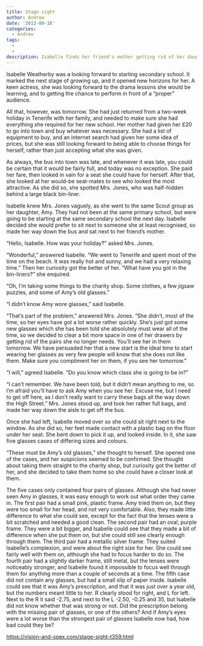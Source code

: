 ```yaml
---
title: Stage sight
author: Andrew
date: '2013-09-16'
categories:
  - Andrew
tags:
  - 
  - 
description: Isabelle finds her friend's mother getting rid of her daughter's old glasses, sparking curiosity and mystery.
---
```

Isabelle Weatherby was a looking forward to starting secondary school.  It marked the next stage of growing up, and it opened new horizons for her.  A keen actress, she was looking forward to the drama lessons she would be learning, and to getting the chance to perform in front of a “proper” audience.

All that, however, was tomorrow.  She had just returned from a two-week holiday in Tenerife with her family, and needed to make sure she had everything she required for her new school.  Her mother had given her £20 to go into town and buy whatever was necessary.  She had a list of equipment to buy, and an internet search had given her some idea of prices, but she was still looking forward to being able to choose things for herself, rather than just accepting what she was given.

As always, the bus into town was late, and whenever it was late, you could be certain that it would be fairly full, and today was no exception.  She paid her fare, then looked in vain for a seat she could have for herself.  After that, she looked at her would-be seat-mates to see who looked the most attractive.  As she did so, she spotted Mrs. Jones, who was half-hidden behind a large black bin-liner.  

Isabelle knew Mrs. Jones vaguely, as she went to the same Scout group as her daughter, Amy.  They had not been at the same primary school, but were going to be starting at the same secondary school the next day.  Isabelle decided she would prefer to sit next to someone she at least recognised, so made her way down the bus and sat next to her friend’s mother.

“Hello, Isabelle.  How was your holiday?” asked Mrs. Jones.

“Wonderful,” answered Isabelle.  “We went to Tenerife and spent most of the time on the beach.  It was really hot and sunny, and we had a very relaxing time.”  Then her curiosity got the better of her.  “What have you got in the bin-liners?” she enquired.

“Oh, I’m taking some things to the charity shop.  Some clothes, a few jigsaw puzzles, and some of Amy’s old glasses.”

“I didn’t know Amy wore glasses,” said Isabelle.

“That’s part of the problem,” answered Mrs. Jones.  “She didn’t, most of the time, so her eyes have got a lot worse rather quickly.  She’s just got some new glasses which she has been told she absolutely must wear all of the time, so we decided to clear a bit more space in one of her drawers by getting rid of the pairs she no longer needs.  You’ll see her in them tomorrow.  We have persuaded her that a new start is the ideal time to start wearing her glasses as very few people will know that she does not like them.  Make sure you compliment her on them, if you see her tomorrow.”

“I will,” agreed Isabelle.  “Do you know which class she is going to be in?”

“I can’t remember.  We have been told, but it didn’t mean anything to me, so I’m afraid you’ll have to ask Amy when you see her.  Excuse me, but I need to get off here, as I don’t really want to carry these bags all the way down the High Street.”  Mrs. Jones stood up, and took her rather full bags, and made her way down the aisle to get off the bus.

Once she had left, Isabelle moved over so she could sit right next to the window.  As she did so, her feet made contact with a plastic bag on the floor under her seat.  She bent down to pick it up, and looked inside.  In it, she saw five glasses cases of differing sizes and colours.

“These must be Amy’s old glasses,” she thought to herself.  She opened one of the cases, and her suspicions seemed to be confirmed.  She thought about taking them straight to the charity shop, but curiosity got the better of her, and she decided to take them home so she could have a closer look at them.

The five cases only contained four pairs of glasses.  Although she had never seen Amy in glasses, it was easy enough to work out what order they came in.  The first pair had a small pink, plastic frame.  Amy tried them on, but they were too small for her head, and not very comfortable.  Also, they made little difference to what she could see, except for the fact that the lenses were a bit scratched and needed a good clean.  The second pair had an oval, purple frame.  They were a bit bigger, and Isabelle could see that they made a bit of difference when she put them on, but she could still see clearly enough through them.  The third pair had a metallic silver frame.  They suited Isabelle’s complexion, and were about the right size for her.  She could see fairly well with them on, although she had to focus harder to do so.  The fourth pair had a slightly darker frame, still metal, but the lenses were noticeably stronger, and Isabelle found it impossible to focus well through them for anything more than a couple of seconds at a time.  The fifth case did not contain any glasses, but had a small slip of paper inside.  Isabelle could see that it was Amy’s prescription, and that it was just over a year old, but the numbers meant little to her.  R clearly stood for right, and L for left.  Next to the R it said -2.75, and next to the L -2.50, -0.25 and 35, but Isabelle did not know whether that was strong or not.  Did the prescription belong with the missing pair of glasses, or one of the others?  And if Amy’s eyes were a lot worse than the strongest pair of glasses Isabelle now had, how bad could they be?

https://vision-and-spex.com/stage-sight-t359.html